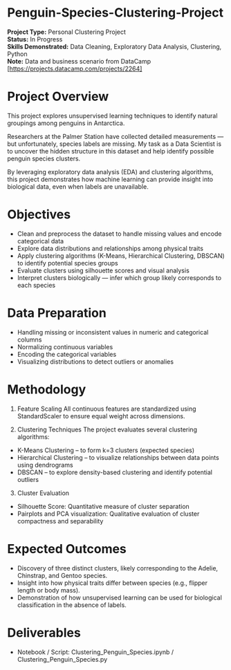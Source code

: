 # Penguin-Species-Clustering-Project
**Project Type:** Personal Clustering Project<br>
**Status:** In Progress<br>
**Skills Demonstrated:** Data Cleaning, Exploratory Data Analysis, Clustering, Python<br>
**Note:** Data and business scenario from DataCamp [https://projects.datacamp.com/projects/2264]

# Project Overview
This project explores unsupervised learning techniques to identify natural groupings among penguins in Antarctica.

Researchers at the Palmer Station have collected detailed measurements — but unfortunately, species labels are missing. My task as a Data Scientist is to uncover the hidden structure in this dataset and help identify possible penguin species clusters.

By leveraging exploratory data analysis (EDA) and clustering algorithms, this project demonstrates how machine learning can provide insight into biological data, even when labels are unavailable.

# Objectives
- Clean and preprocess the dataset to handle missing values and encode categorical data
- Explore data distributions and relationships among physical traits
- Apply clustering algorithms (K-Means, Hierarchical Clustering, DBSCAN) to identify potential species groups
- Evaluate clusters using silhouette scores and visual analysis
- Interpret clusters biologically — infer which group likely corresponds to each species

# Data Preparation
- Handling missing or inconsistent values in numeric and categorical columns
- Normalizing continuous variables 
- Encoding the categorical variables
- Visualizing distributions to detect outliers or anomalies

# Methodology
1. Feature Scaling
All continuous features are standardized using StandardScaler to ensure equal weight across dimensions.

2. Clustering Techniques
The project evaluates several clustering algorithms:
- K-Means Clustering – to form k=3 clusters (expected species)
- Hierarchical Clustering – to visualize relationships between data points using dendrograms
- DBSCAN – to explore density-based clustering and identify potential outliers

3. Cluster Evaluation
- Silhouette Score: Quantitative measure of cluster separation
- Pairplots and PCA visualization: Qualitative evaluation of cluster compactness and separability

# Expected Outcomes
- Discovery of three distinct clusters, likely corresponding to the Adelie, Chinstrap, and Gentoo species.
- Insight into how physical traits differ between species (e.g., flipper length or body mass).
- Demonstration of how unsupervised learning can be used for biological classification in the absence of labels.

#  Deliverables
- Notebook / Script: Clustering_Penguin_Species.ipynb / Clustering_Penguin_Species.py